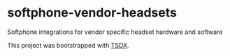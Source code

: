 # softphone-vendor-headsets

Softphone integrations for vendor specific headset hardware and software

This project was bootstrapped with [TSDX](https://github.com/jaredpalmer/tsdx).
